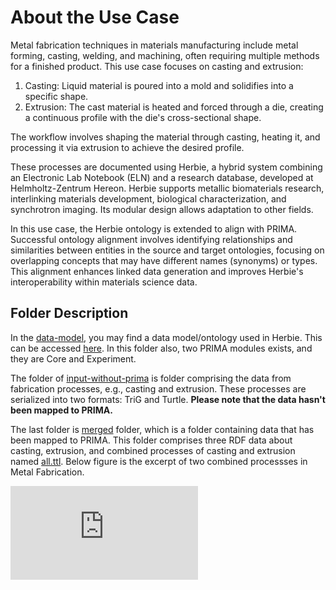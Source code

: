 # About the Use Case

Metal fabrication techniques in materials manufacturing include metal forming, casting, welding, and machining, often requiring multiple methods for a finished product. This use case focuses on casting and extrusion:

1. Casting: Liquid material is poured into a mold and solidifies into a specific shape.
2. Extrusion: The cast material is heated and forced through a die, creating a continuous profile with the die's cross-sectional shape.

The workflow involves shaping the material through casting, heating it, and processing it via extrusion to achieve the desired profile.

These processes are documented using Herbie, a hybrid system combining an Electronic Lab Notebook (ELN) and a research database, developed at Helmholtz-Zentrum Hereon. Herbie supports metallic biomaterials research, interlinking materials development, biological characterization, and synchrotron imaging. Its modular design allows adaptation to other fields.

In this use case, the Herbie ontology is extended to align with PRIMA. Successful ontology alignment involves identifying relationships and similarities between entities in the source and target ontologies, focusing on overlapping concepts that may have different names (synonyms) or types. This alignment enhances linked data generation and improves Herbie's interoperability within materials science data.


## Folder Description

In the [data-model](./data-model), you may find a data model/ontology used in Herbie. This can be accessed [here](./data-model/herbie.ttl). In this folder also, two PRIMA modules exists, and they are Core and Experiment.

The folder of [input-without-prima](./input-without-prima) is folder comprising the data from fabrication processes, e.g., casting and extrusion. These processes are serialized into two formats: TriG and Turtle. **Please note that the data hasn't been mapped to PRIMA.**

The last folder is [merged](./merged) folder, which is a folder containing data that has been mapped to PRIMA. This folder comprises three RDF data about casting, extrusion, and combined processes of casting and extrusion named [all.ttl](./merged/all.ttl). Below figure is the excerpt of two combined processses in Metal Fabrication. 

![prima-herbie.pdf](https://github.com/user-attachments/files/17690637/prima-herbie.pdf)





